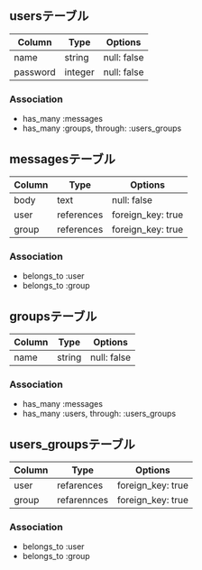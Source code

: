 ## usersテーブル

|Column|Type|Options|
|------|----|-------|
|name|string|null: false|
|password|integer|null: false|

### Association
- has_many :messages
- has_many :groups, through: :users_groups

## messagesテーブル

|Column|Type|Options|
|------|----|-------|
|body|text|null: false|
|user|references|foreign_key: true|
|group|references|foreign_key: true|

### Association
- belongs_to :user
- belongs_to :group


## groupsテーブル

|Column|Type|Options|
|------|----|-------|
|name|string|null: false|

### Association
- has_many :messages
- has_many :users, through: :users_groups


## users_groupsテーブル

|Column|Type|Options|
|------|----|-------|
|user|refarences|foreign_key: true|
|group|refarennces|foreign_key: true|

### Association
- belongs_to :user
- belongs_to :group
